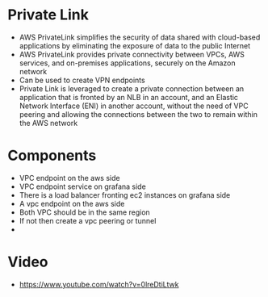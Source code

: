 
# Private Link
- AWS PrivateLink simplifies the security of data shared with cloud-based applications by eliminating the exposure of 
  data to the public Internet
- AWS PrivateLink provides private connectivity between VPCs, AWS services, and on-premises applications, securely on 
  the Amazon network
- Can be used to create VPN endpoints
- Private Link is leveraged to create a private connection between an application that is fronted by an NLB in an 
  account, and an Elastic Network Interface (ENI) in another account, without the need of VPC peering and allowing the 
  connections between the two to remain within the AWS network
# Components
- VPC endpoint on the aws side
- VPC endpoint service on grafana side
- There is a load balancer fronting ec2 instances on grafana side
- A vpc endpoint on the aws side
- Both VPC should be in the same region
- If not then create a vpc peering or tunnel
- 
# Video
- https://www.youtube.com/watch?v=0lreDtiLtwk